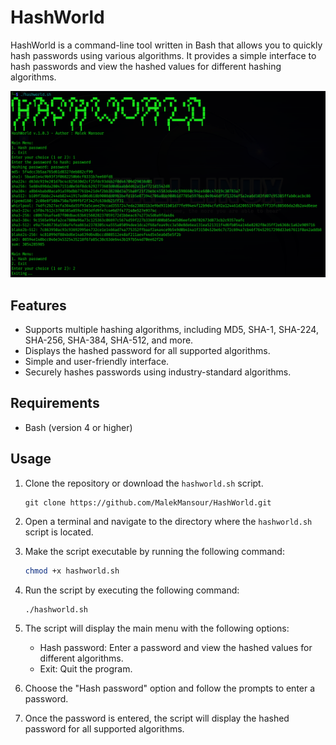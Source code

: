 # HashWorld

HashWorld is a command-line tool written in Bash that allows you to quickly hash passwords using various algorithms. It provides a simple interface to hash passwords and view the hashed values for different hashing algorithms.

![HashWorld Screenshot](screenshothashworld.png)

## Features

- Supports multiple hashing algorithms, including MD5, SHA-1, SHA-224, SHA-256, SHA-384, SHA-512, and more.
- Displays the hashed password for all supported algorithms.
- Simple and user-friendly interface.
- Securely hashes passwords using industry-standard algorithms.

## Requirements

- Bash (version 4 or higher)

## Usage

1. Clone the repository or download the `hashworld.sh` script.
    ```
    git clone https://github.com/MalekMansour/HashWorld.git
    ```
2. Open a terminal and navigate to the directory where the `hashworld.sh` script is located.
3. Make the script executable by running the following command:

    ```bash
    chmod +x hashworld.sh
    ```

5. Run the script by executing the following command:

    ```bash
    ./hashworld.sh
    ```

6. The script will display the main menu with the following options:
   - Hash password: Enter a password and view the hashed values for different algorithms.
   - Exit: Quit the program.

7. Choose the "Hash password" option and follow the prompts to enter a password.
8. Once the password is entered, the script will display the hashed password for all supported algorithms.
